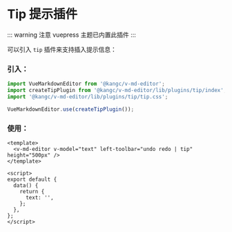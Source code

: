 # Tip 提示插件

::: warning 注意
vuepress 主题已内置此插件
:::

可以引入 `tip` 插件来支持插入提示信息：

<ClientOnly>
  <plugin-tip />
</ClientOnly>

### 引入：

```js
import VueMarkdownEditor from '@kangc/v-md-editor';
import createTipPlugin from '@kangc/v-md-editor/lib/plugins/tip/index';
import '@kangc/v-md-editor/lib/plugins/tip/tip.css';

VueMarkdownEditor.use(createTipPlugin());
```

### 使用：

```vue
<template>
  <v-md-editor v-model="text" left-toolbar="undo redo | tip" height="500px" />
</template>

<script>
export default {
  data() {
    return {
      text: '',
    };
  },
};
</script>
```
